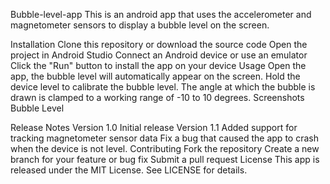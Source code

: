 Bubble-level-app
This is an android app that uses the accelerometer and magnetometer sensors to display a bubble level on the screen.

Installation
Clone this repository or download the source code
Open the project in Android Studio
Connect an Android device or use an emulator
Click the "Run" button to install the app on your device
Usage
Open the app, the bubble level will automatically appear on the screen.
Hold the device level to calibrate the bubble level.
The angle at which the bubble is drawn is clamped to a working range of -10 to 10 degrees.
Screenshots
Bubble Level

Release Notes
Version 1.0
Initial release
Version 1.1
Added support for tracking magnetometer sensor data
Fix a bug that caused the app to crash when the device is not level.
Contributing
Fork the repository
Create a new branch for your feature or bug fix
Submit a pull request
License
This app is released under the MIT License. See LICENSE for details.
